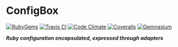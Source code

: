 # ConfigBox
[![RubyGems][Version Badge]][RubyGems]
[![Travis CI][Travis CI Badge]][Travis CI]
[![Code Climate][Code Climate Badge]][Code Climate]
[![Coveralls][Coveralls Badge]][Coveralls]
[![Gemnasium][Gemnasium Badge]][Gemnasium]


***Ruby configuration encapsulated, expressed through adapters***

[Code Climate]: https://codeclimate.com/github/philostler/configbox
[Code Climate Badge]: https://codeclimate.com/github/philostler/configbox/badges/gpa.svg
[Coveralls]: https://coveralls.io/r/philostler/configbox
[Coveralls Badge]: https://coveralls.io/repos/philostler/configbox/badge.svg?branch=develop
[Gemnasium]: https://gemnasium.com/philostler/configbox
[Gemnasium Badge]: https://gemnasium.com/philostler/configbox.svg
[RubyGems]: https://rubygems.org/gems/configbox
[Travis CI]: https://travis-ci.org/philostler/configbox
[Travis CI Badge]: https://travis-ci.org/philostler/configbox.svg?branch=develop
[Version Badge]: https://badge.fury.io/rb/configbox.svg
